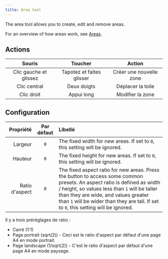 ```yaml
---
title: Area tool
---
```


The area tool allows you to create, edit and remove areas.

For an overview of how areas work, see [Areas](../areas).

## Actions

|         Souris         |          Toucher          |          Action         |
| :--------------------: | :-----------------------: | :---------------------: |
| Clic gauche et glissez | Tapotez et faites glisser | Créer une nouvelle zone |
|      Clic central      |        Deux doigts        |    Déplacer la toile    |
|       Clic droit       |         Appui long        |     Modifier la zone    |

## Configuration

|      Propriété | Par défaut | Libellé                                                                                                                                                                                                                                                                                                                                                                                                                |
| -------------: | :--------: | :--------------------------------------------------------------------------------------------------------------------------------------------------------------------------------------------------------------------------------------------------------------------------------------------------------------------------------------------------------------------------------------------------------------------- |
|        Largeur |     `0`    | The fixed width for new areas. If set to `0`, this setting will be ignored.                                                                                                                                                                                                                                                                                                            |
|        Hauteur |     `0`    | The fixed height for new areas. If set to `0`, this setting will be ignored.                                                                                                                                                                                                                                                                                                           |
| Ratio d'aspect |     `0`    | The fixed aspect ratio for new areas. Press the <DotsThreeVertical className="inline-icon"/> button to access some common presets. An aspect ratio is defined as width / height, so values less than `1` will be taller than they are wide, and values greater than `1` will be wider than they are tall. If set to `0`, this setting will be ignored. |

Il y a trois préréglages de ratio :

- Carré (1:1)
- Page portrait (sqrt(2)) - Ceci est le ratio d'aspect par défaut d'une page A4 en mode portrait.
- Page landscape (1/sqrt(2)) - C'est le ratio d'aspect par défaut d'une page A4 en mode paysage.
